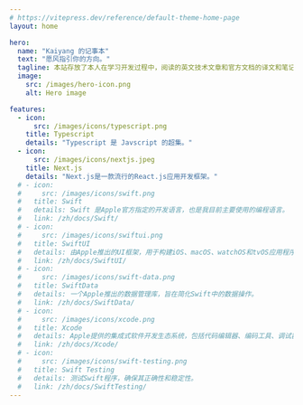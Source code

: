 ```yaml
---
# https://vitepress.dev/reference/default-theme-home-page
layout: home

hero:
  name: "Kaiyang 的记事本"
  text: "愿风指引你的方向。"
  tagline: 本站存放了本人在学习开发过程中，阅读的英文技术文章和官方文档的译文和笔记。
  image:
    src: /images/hero-icon.png
    alt: Hero image

features:
  - icon:
      src: /images/icons/typescript.png
    title: Typescript
    details: "Typescript 是 Javscript 的超集。"
  - icon:
      src: /images/icons/nextjs.jpeg
    title: Next.js
    details: "Next.js是一款流行的React.js应用开发框架。"
  # - icon:
  #     src: /images/icons/swift.png
  #   title: Swift
  #   details: Swift 是Apple官方指定的开发语言，也是我目前主要使用的编程语言。
  #   link: /zh/docs/Swift/
  # - icon:
  #     src: /images/icons/swiftui.png
  #   title: SwiftUI
  #   details: 由Apple推出的UI框架，用于构建iOS、macOS、watchOS和tvOS应用程序。
  #   link: /zh/docs/SwiftUI/
  # - icon:
  #     src: /images/icons/swift-data.png
  #   title: SwiftData
  #   details: 一个Apple推出的数据管理库，旨在简化Swift中的数据操作。
  #   link: /zh/docs/SwiftData/
  # - icon:
  #     src: /images/icons/xcode.png
  #   title: Xcode
  #   details: Apple提供的集成式软件开发生态系统，包括代码编辑器、编码工具、调试器等。
  #   link: /zh/docs/Xcode/
  # - icon:
  #     src: /images/icons/swift-testing.png
  #   title: Swift Testing
  #   details: 测试Swift程序，确保其正确性和稳定性。
  #   link: /zh/docs/SwiftTesting/
---
```

